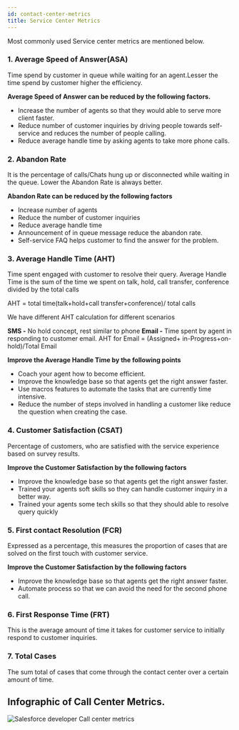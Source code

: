 ```yaml
---
id: contact-center-metrics
title: Service Center Metrics
---
```


Most commonly used Service center metrics are mentioned below.

### 1. Average Speed of Answer(ASA) 
Time spend by customer in queue while waiting for an agent.Lesser the time spend by customer higher the efficiency.

 **Average Speed of Answer can be reduced by the following factors.**

- Increase the number of agents so that they would able to serve more client faster.
- Reduce number of customer inquiries by driving people towards self-service and reduces the number of people calling.
- Reduce average handle time by asking agents to take more phone calls.

### 2. Abandon Rate
It is the percentage of calls/Chats hung up or disconnected while waiting in the queue. Lower the Abandon Rate is always better.

**Abandon Rate can be reduced by the following factors**
- Increase number of agents
- Reduce the number of customer inquiries
- Reduce average handle time
- Announcement of in queue message reduce the abandon rate.
- Self-service FAQ helps customer to find the answer for the problem.

### 3. Average Handle Time (AHT)
Time spent engaged with customer to resolve their query. Average Handle Time is the sum of the time we spent on talk, hold, call transfer, conference divided by the total calls

AHT = total time(talk+hold+call transfer+conference)/ total calls

We have different AHT calculation for different scenarios

**SMS -** No hold concept, rest similar to phone
**Email -** Time spent by agent in responding to customer email.
AHT for Email = (Assigned+ in-Progress+on-hold)/Total Email

**Improve the Average Handle Time by the following points**

- Coach your agent how to become efficient.
- Improve the knowledge base so that agents get the right answer faster.
- Use macros features to automate the tasks that are currently time intensive.
- Reduce the number of steps involved in handling a customer like reduce the question when creating the case.

### 4. Customer Satisfaction (CSAT)
Percentage of customers, who are satisfied with the service experience based on survey results.

**Improve the Customer Satisfaction by the following factors**

- Improve the knowledge base so that agents get the right answer faster.
- Trained your agents soft skills so they can handle customer inquiry in a better way.
- Trained your agents some tech skills so that they should able to resolve query quickly

### 5. First contact Resolution (FCR)
Expressed as a percentage, this measures the proportion of cases that are solved on the first touch with customer service.

**Improve the Customer Satisfaction by the following factors**

- Improve the knowledge base so that agents get the right answer faster.
- Automate process so that we can avoid the need for the second phone call.

### 6. First Response Time (FRT)
This is the average amount of time it takes for customer service to initially respond to customer inquiries.

### 7. Total Cases
The sum total of cases that come through the contact center over a certain amount of time.

## Infographic of Call Center Metrics.
![Salesforce developer Call center metrics](assets/SERVICE_CLOUD/call_center_metrics.jpg)
<!-- ![Salesforce developer Account setup](assets/SERVICE_CLOUD/service_right.jpg) -->
